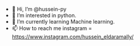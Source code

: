 - 👋 Hi, I’m @hussein-py
- 👀 I’m interested in python.
- 🌱 I’m currently learning Machine learning.
- 📫 How to reach me instagram = https://www.instagram.com/hussein_eldaramally/ 

<!---
hussein-py/hussein-py is a ✨ special ✨ repository because its `README.md` (this file) appears on your GitHub profile.
You can click the Preview link to take a look at your changes.
--->
